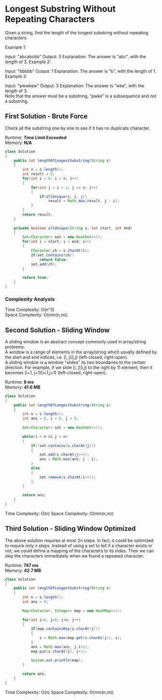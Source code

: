 # Longest Substring Without Repeating Characters

Given a string, find the length of the longest substring without repeating characters.

Example 1:

Input: "abcabcbb"
Output: 3 
Explanation: The answer is "abc", with the length of 3. 
Example 2:

Input: "bbbbb"
Output: 1
Explanation: The answer is "b", with the length of 1.
Example 3:

Input: "pwwkew"
Output: 3
Explanation: The answer is "wke", with the length of 3.   
             Note that the answer must be a substring, "pwke" is a subsequence and not a substring.


## First Solution - Brute Force

Check all the substring one by one to see if it has no duplicate character.

Runtime: **Time Limit Exceeded**  
Memory: **N/A**

```java
class Solution 
{
    public int lengthOfLongestSubstring(String s) 
    {
        int n = s.length();
        int result = 0;
        for(int i = 0; i < n; i++)
        {
            for(int j = i + 1; j <= n; j++)
            {
                if(allUnique(s, i, j))
                    result = Math.max(result, j - i);
            }
        }
        return result;
    }
    
    private boolean allUnique(String s, int start, int end)
    {
        Set<Character> set = new HashSet<>();
        for(int i = start; i < end; i++)
        {
            Character ch = s.charAt(i);
            if(set.contains(ch))
                return false;
            set.add(ch);
        }
        
        return true;
    }
}
```

### Complexity Analysis
Time Complexity: O(n^3)  
Space Complexity: O(min(n,m))


## Second Solution - Sliding Window

A sliding window is an abstract concept commonly used in array/string problems.   
A window is a range of elements in the array/string which usually defined by the start and end indices, i.e. [i, j)[i,j) (left-closed, right-open).   
A sliding window is a window "slides" its two boundaries to the certain direction. For example, if we slide [i, j)[i,j) to the right by 11 element, then it becomes [i+1, j+1)[i+1,j+1) (left-closed, right-open).

Runtime: **8 ms**  
Memory: **41.6 MB**

```java
class Solution 
{
    public int lengthOfLongestSubstring(String s) 
    {
        int n = s.length();
        int ans = 0, i = 0, j = 0;
        
        Set<Character> set = new HashSet<>();
        
        while(i < n && j < n)
        {
            if(!set.contains(s.charAt(j)))
            {
                set.add(s.charAt(j++));
                ans = Math.max(ans, j - i);
            }
            else
            {
                set.remove(s.charAt(i++));
            }
        }
        
        return ans; 
    }
}
```

Time Complexity: O(n) 
Space Complexity: O(min(n,m))


## Third Solution - Sliding Window Optimized
The above solution requires at most 2n steps. In fact, it could be optimized to require only n steps. Instead of using a set to tell if a character exists or not, we could define a mapping of the characters to its index. Then we can skip the characters immediately when we found a repeated character.


Runtime: **747 ms**  
Memory: **42.7 MB**

```java
class Solution 
{
    public int lengthOfLongestSubstring(String s) 
    {
        int n = s.length();
        int ans = 0;
        
        Map<Character, Integer> map = new HashMap<>();
        
        for(int i=0, j=0; j<n; j++)
        {
            if(map.containsKey(s.charAt(j)))
            {
                i = Math.max(map.get(s.charAt(j)), i);
            }
            ans = Math.max(ans, j-i+1);
            map.put(s.charAt(j), j+1);
            
            System.out.println(map);
        }
        
        return ans;
    }
}
```

Time Complexity: O(n) 
Space Complexity: O(min(n,m))
